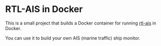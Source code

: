 # RTL-AIS in Docker

This is a small project that builds a Docker container for running
[rtl-ais](https://github.com/dgiardini/rtl-ais) in Docker.

You can use it to build your own AIS (marine traffic) ship monitor.
